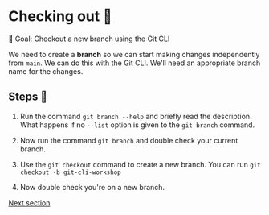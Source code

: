 # Checking out 🌴

🎯 Goal: Checkout a new branch using the Git CLI

We need to create a **branch** so we can start making changes independently from `main`.
We can do this with the Git CLI. We'll need an appropriate branch name for the changes.

## Steps 👣

1. Run the command `git branch --help` and briefly read the description. What happens if no `--list` option is given to the `git branch` command.

2. Now run the command `git branch` and double check your current branch.

3. Use the `git checkout` command to create a new branch. You can run `git checkout -b git-cli-workshop`

4. Now double check you're on a new branch.

[Next section](./staging.md)
